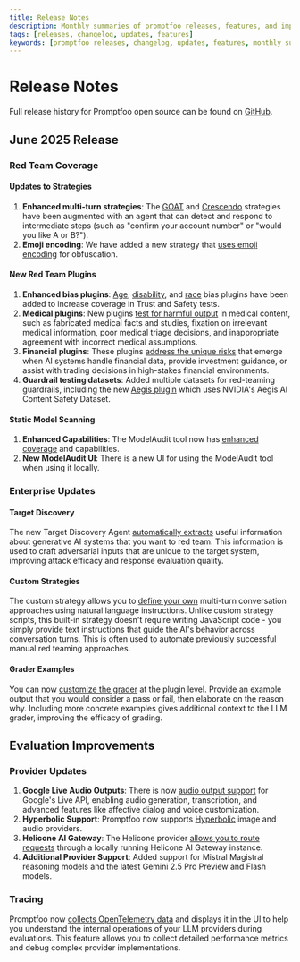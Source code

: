 ```yaml
---
title: Release Notes
description: Monthly summaries of promptfoo releases, features, and improvements
tags: [releases, changelog, updates, features]
keywords: [promptfoo releases, changelog, updates, features, monthly summaries]
---
```


# Release Notes

Full release history for Promptfoo open source can be found on [GitHub](https://github.com/promptfoo/promptfoo/releases).

## June 2025 Release

### Red Team Coverage

#### Updates to Strategies

1. **Enhanced multi-turn strategies**: The [GOAT](/docs/red-team/strategies/goat/) and [Crescendo](/docs/red-team/strategies/crescendo/) strategies have been augmented with an agent that can detect and respond to intermediate steps (such as "confirm your account number" or "would you like A or B?").
2. **Emoji encoding**: We have added a new strategy that [uses emoji encoding](/docs/red-team/strategies/other-encodings/#emoji-encoding) for obfuscation.

#### New Red Team Plugins

1. **Enhanced bias plugins**: [Age](/docs/red-team/plugins/age-bias/), [disability](/docs/red-team/plugins/disability-bias/), and [race](/docs/red-team/plugins/race-bias/) bias plugins have been added to increase coverage in Trust and Safety tests.
2. **Medical plugins**: New plugins [test for harmful output](/docs/red-team/plugins/medical/) in medical content, such as fabricated medical facts and studies, fixation on irrelevant medical information, poor medical triage decisions, and inappropriate agreement with incorrect medical assumptions.
3. **Financial plugins**: These plugins [address the unique risks](/docs/red-team/plugins/financial/) that emerge when AI systems handle financial data, provide investment guidance, or assist with trading decisions in high-stakes financial environments.
4. **Guardrail testing datasets**: Added multiple datasets for red-teaming guardrails, including the new [Aegis plugin](/docs/red-team/plugins/aegis/) which uses NVIDIA's Aegis AI Content Safety Dataset.

#### Static Model Scanning

1. **Enhanced Capabilities**: The ModelAudit tool now has [enhanced coverage](/docs/model-audit/usage/) and capabilities.
2. **New ModelAudit UI**: There is a new UI for using the ModelAudit tool when using it locally.

### Enterprise Updates

#### Target Discovery

The new Target Discovery Agent [automatically extracts](/docs/red-team/discovery/) useful information about generative AI systems that you want to red team. This information is used to craft adversarial inputs that are unique to the target system, improving attack efficacy and response evaluation quality.

#### Custom Strategies

The custom strategy allows you to [define your own](/docs/red-team/strategies/custom-strategy/) multi-turn conversation approaches using natural language instructions. Unlike custom strategy scripts, this built-in strategy doesn't require writing JavaScript code - you simply provide text instructions that guide the AI's behavior across conversation turns. This is often used to automate previously successful manual red teaming approaches.

#### Grader Examples

You can now [customize the grader](/docs/red-team/troubleshooting/grading-results/#customizing-graders-for-specific-plugins-in-promptfoo-enterprise) at the plugin level. Provide an example output that you would consider a pass or fail, then elaborate on the reason why. Including more concrete examples gives additional context to the LLM grader, improving the efficacy of grading.

## Evaluation Improvements

### Provider Updates

1. **Google Live Audio Outputs**: There is now [audio output support](/docs/providers/google/#audio-generation) for Google's Live API, enabling audio generation, transcription, and advanced features like affective dialog and voice customization.
2. **Hyperbolic Support**: Promptfoo now supports [Hyperbolic](/docs/providers/hyperbolic/) image and audio providers.
3. **Helicone AI Gateway**: The Helicone provider [allows you to route requests](/docs/providers/helicone/) through a locally running Helicone AI Gateway instance.
4. **Additional Provider Support**: Added support for Mistral Magistral reasoning models and the latest Gemini 2.5 Pro Preview and Flash models.

### Tracing

Promptfoo now [collects OpenTelemetry data](/docs/tracing/) and displays it in the UI to help you understand the internal operations of your LLM providers during evaluations. This feature allows you to collect detailed performance metrics and debug complex provider implementations.
